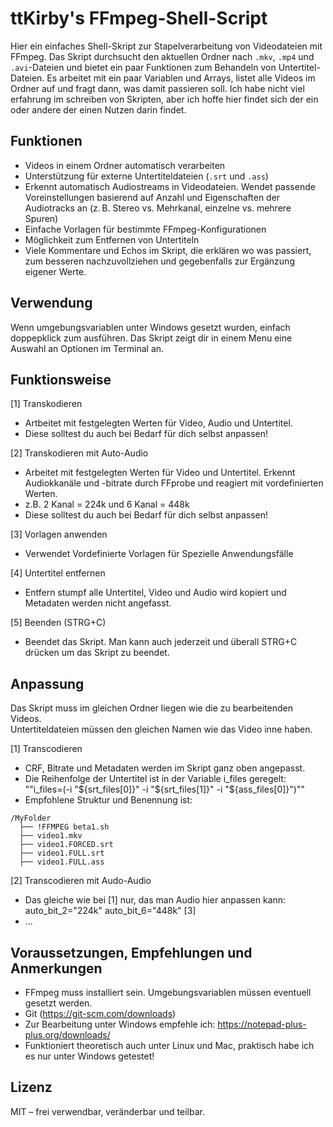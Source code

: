 # ttKirby's FFmpeg-Shell-Script

Hier ein einfaches Shell-Skript zur Stapelverarbeitung von Videodateien mit FFmpeg.
Das Skript durchsucht den aktuellen Ordner nach `.mkv`, `.mp4` und `.avi`-Dateien und bietet ein paar Funktionen zum Behandeln von Untertitel-Dateien.
Es arbeitet mit ein paar Variablen und Arrays, listet alle Videos im Ordner auf und fragt dann, was damit passieren soll.
Ich habe nicht viel erfahrung im schreiben von Skripten, aber ich hoffe hier findet sich der ein oder andere der einen Nutzen darin findet.

## Funktionen

- Videos in einem Ordner automatisch verarbeiten
- Unterstützung für externe Untertiteldateien (`.srt` und `.ass`)
- Erkennt automatisch Audiostreams in Videodateien. Wendet passende Voreinstellungen basierend auf Anzahl und Eigenschaften der Audiotracks an (z. B. Stereo vs. Mehrkanal, einzelne vs. mehrere Spuren)
- Einfache Vorlagen für bestimmte FFmpeg-Konfigurationen
- Möglichkeit zum Entfernen von Untertiteln
- Viele Kommentare und Echos im Skript, die erklären wo was passiert, zum besseren nachzuvollziehen und gegebenfalls zur Ergänzung eigener Werte.

## Verwendung

Wenn umgebungsvariablen unter Windows gesetzt wurden, einfach doppepklick zum ausführen. 
Das Skript zeigt dir in einem Menu eine Auswahl an Optionen im Terminal an.

## Funktionsweise

[1] Transkodieren
- Artbeitet mit festgelegten Werten für Video, Audio und Untertitel.
- Diese solltest du auch bei Bedarf für dich selbst anpassen!

[2] Transkodieren mit Auto-Audio
- Arbeitet mit festgelegten Werten für Video und Untertitel. Erkennt Audiokkanäle und -bitrate durch FFprobe und reagiert mit vordefinierten Werten.
- z.B. 2 Kanal = 224k und 6 Kanal = 448k
- Diese solltest du auch bei Bedarf für dich selbst anpassen!

[3] Vorlagen anwenden
- Verwendet Vordefinierte Vorlagen für Spezielle Anwendungsfälle

[4] Untertitel entfernen
- Entfern stumpf alle Untertitel, Video und Audio wird kopiert und Metadaten werden nicht angefasst.

[5] Beenden  (STRG+C)
- Beendet das Skript. Man kann auch jederzeit und überall STRG+C drücken um das Skript zu beendet.


## Anpassung 

Das Skript muss im gleichen Ordner liegen wie die zu bearbeitenden Videos.  
Untertiteldateien müssen den gleichen Namen wie das Video inne haben.

[1] Transcodieren
- CRF, Bitrate und Metadaten werden im Skript ganz oben angepasst.
- Die Reihenfolge der Untertitel ist in der Variable i_files geregelt: ""i_files=(-i "${srt_files[0]}" -i "${srt_files[1]}" -i "${ass_files[0]}")""
- Empfohlene Struktur und Benennung ist:

```
/MyFolder
  ├── !FFMPEG beta1.sh
  ├── video1.mkv
  ├── video1.FORCED.srt
  ├── video1.FULL.srt
  ├── video1.FULL.ass
```

[2] Transcodieren mit Audo-Audio
- Das gleiche wie bei [1] nur, das man Audio hier anpassen kann:
	auto_bit_2="224k"
	auto_bit_6="448k"
[3] 
- ...

## Voraussetzungen, Empfehlungen und Anmerkungen

- FFmpeg muss installiert sein. Umgebungsvariablen müssen eventuell gesetzt werden.
- Git (https://git-scm.com/downloads)
- Zur Bearbeitung unter Windows empfehle ich: https://notepad-plus-plus.org/downloads/
- Funktioniert theoretisch auch unter Linux und Mac, praktisch habe ich es nur unter Windows getestet!

## Lizenz

MIT – frei verwendbar, veränderbar und teilbar.
